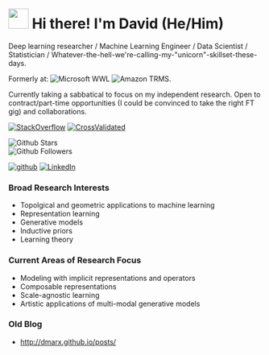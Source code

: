 # <img src="https://emojis.slackmojis.com/emojis/images/1531849430/4246/blob-sunglasses.gif?1531849430" width="40"/> Hi there! I'm David (He/Him)

Deep learning researcher / Machine Learning Engineer / Data Scientist / Statistician / Whatever-the-hell-we're-calling-my-"unicorn"-skillset-these-days.

Formerly at: ![Microsoft WWL](https://img.shields.io/badge/Microsoft_WWL-258ffa?style=flat-square&logo=microsoft) ![Amazon TRMS](https://img.shields.io/static/v1?style=flat-square&message=Amazon+TRMS&color=222222&logo=Amazon&logoColor=FF9900&label=). 

Currently taking a sabbatical to focus on my independent research. Open to contract/part-time opportunities (I could be convinced to take the right FT gig) and collaborations.


[![StackOverflow](https://img.shields.io/stackexchange/StackOverflow/r/819544?color=brightgreen&style=plastic)](https://stackoverflow.com/users/819544/david-marx)
[![CrossValidated](https://img.shields.io/stackexchange/CrossValidated/r/8451?color=green&style=plastic)](https://stats.stackexchange.com/users/8451/david-marx)

![Github Stars](https://img.shields.io/github/stars/dmarx?affiliations=OWNER%2CCOLLABORATOR%2CORGANIZATION_MEMBER&style=social)  
![Github Followers](https://img.shields.io/github/followers/dmarx?style=social)

[![github](https://img.shields.io/badge/github-%23121011.svg?style=for-the-badge&logo=github&logoColor=white)](https://github.com/dmarx)
[![LinkedIn](https://img.shields.io/badge/linkedin-%230077B5.svg?style=for-the-badge&logo=linkedin&logoColor=white)](https://www.linkedin.com/in/david-marx-b0a5bb14/)



### Broad Research Interests

* Topolgical and geometric applications to machine learning
* Representation learning
* Generative models
* Inductive priors
* Learning theory

### Current Areas of Research Focus

* Modeling with implicit representations and operators
* Composable representations
* Scale-agnostic learning
* Artistic applications of multi-modal generative models

### Old Blog

* http://dmarx.github.io/posts/




<!--
**dmarx/dmarx** is a ✨ _special_ ✨ repository because its `README.md` (this file) appears on your GitHub profile.

Here are some ideas to get you started:

- 🔭 I’m currently working on ...
- 🌱 I’m currently learning ...
- 👯 I’m looking to collaborate on ...
- 🤔 I’m looking for help with ...
- 💬 Ask me about ...
- 📫 How to reach me: ...
- 😄 Pronouns: ...
- ⚡ Fun fact: ...
-->
